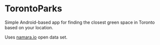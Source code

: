 # TorontoParks
Simple Android-based app for finding the closest green space in Toronto based on your location.

Uses [namara.io](https://www.namara.io) open data set.
